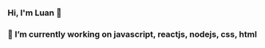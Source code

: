 ### Hi, I'm Luan 👋
### 🔭 I’m currently working on javascript, reactjs, nodejs, css, html

<!--
**chienthan-03/chienthan-03** is a ✨ _special_ ✨ repository because its `README.md` (this file) appears on your GitHub profile.

Here are some ideas to get you started:

- 

-->

